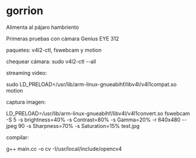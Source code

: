 # gorrion
Alimenta al pájaro hambriento

Primeras pruebas con cámara Genius EYE 312

paquetes:
v4l2-ctl, fswebcam y motion


chequear cámara:
sudo v4l2-ctl --all

streaming video:


sudo LD_PRELOAD=/usr/lib/arm-linux-gnueabihf/libv4l/v4l1compat.so motion


captura imagen:


LD_PRELOAD=/usr/lib/arm-linux-gnueabihf/libv4l/v4l1convert.so fswebcam  -S 5 -s brightness=40% -s Contrast=80%  -s Gamma=20%  -r 640x480 --jpeg 90 -s Sharpness=70% -s Saturation=15% test.jpg


compilar:

g++ main.cc -o cv -I/usr/local/include/opencv4
